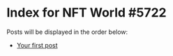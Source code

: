 # Index for NFT World #5722
Posts will be displayed in the order below:

- [Your first post](./001-first.md)

